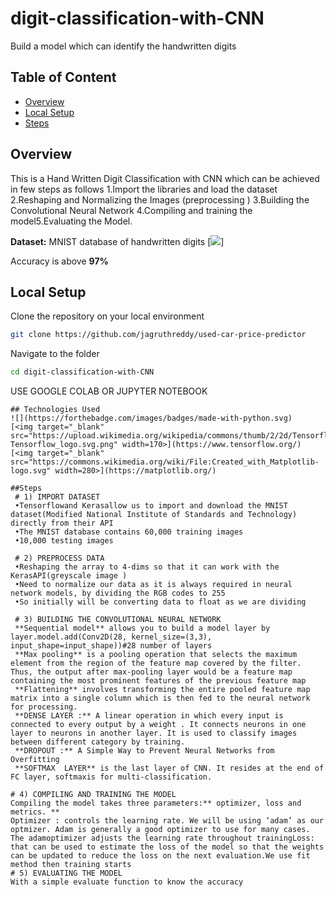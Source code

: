 # digit-classification-with-CNN
Build  a model which can identify the handwritten digits
## Table of Content
  * [Overview](#overview)
  * [Local Setup](#local-setup)
  * [Steps](#steps)

## Overview
This is a Hand Written Digit Classification with CNN which can be achieved in few steps as follows
1.Import the libraries and load the dataset
2.Reshaping and Normalizing the Images (preprocessing )
3.Building the Convolutional Neural Network
4.Compiling and training the model5.Evaluating the Model.

**Dataset:** MNIST database of handwritten digits
[![](https://imgur.com/a/cciysGp)]

Accuracy is above **97%**

## Local Setup
Clone the repository on your local environment <br>

```bash
git clone https://github.com/jagruthreddy/used-car-price-predictor
```
Navigate to the folder <br>
```bash 
cd digit-classification-with-CNN
```
USE GOOGLE COLAB OR JUPYTER NOTEBOOK<br>
```
## Technologies Used
![](https://forthebadge.com/images/badges/made-with-python.svg)
[<img target="_blank" src="https://upload.wikimedia.org/wikipedia/commons/thumb/2/2d/Tensorflow_logo.svg/1915px-Tensorflow_logo.svg.png" width=170>](https://www.tensorflow.org/) [<img target="_blank" src="https://commons.wikimedia.org/wiki/File:Created_with_Matplotlib-logo.svg" width=280>](https://matplotlib.org/)

##Steps
 # 1) IMPORT DATASET 
 •Tensorflowand Kerasallow us to import and download the MNIST dataset(Modified National Institute of Standards and Technology) directly from their API
 •The MNIST database contains 60,000 training images 
 •10,000 testing images 
 
 # 2) PREPROCESS DATA
 •Reshaping the array to 4-dims so that it can work with the KerasAPI(greyscale image ) 
 •Need to normalize our data as it is always required in neural network models, by dividing the RGB codes to 255
 •So initially will be converting data to float as we are dividing
 
 # 3) BUILDING THE CONVOLUTIONAL NEURAL NETWORK
 **Sequential model** allows you to build a model layer by layer.model.add(Conv2D(28, kernel_size=(3,3), input_shape=input_shape))#28 number of layers
 **Max pooling** is a pooling operation that selects the maximum element from the region of the feature map covered by the filter. Thus, the output after max-pooling layer would be a feature map containing the most prominent features of the previous feature map
 **Flattening** involves transforming the entire pooled feature map matrix into a single column which is then fed to the neural network for processing.
 **DENSE LAYER :** A linear operation in which every input is connected to every output by a weight . It connects neurons in one layer to neurons in another layer. It is used to classify images between different category by training.
 **DROPOUT :** A Simple Way to Prevent Neural Networks from Overfitting
 **SOFTMAX  LAYER** is the last layer of CNN. It resides at the end of FC layer, softmaxis for multi-classification.

# 4) COMPILING AND TRAINING THE MODEL 
Compiling the model takes three parameters:** optimizer, loss and metrics. **
Optimizer : controls the learning rate. We will be using ‘adam’ as our optmizer. Adam is generally a good optimizer to use for many cases. The adamoptimizer adjusts the learning rate throughout trainingLoss: that can be used to estimate the loss of the model so that the weights can be updated to reduce the loss on the next evaluation.We use fit method then training starts 
# 5) EVALUATING THE MODEL 
With a simple evaluate function to know the accuracy 
